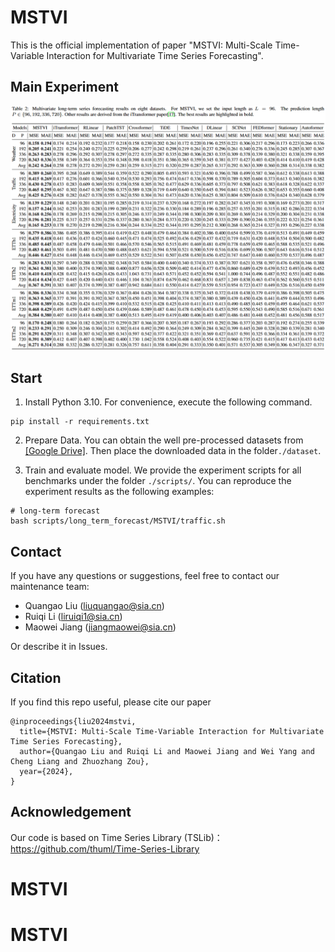 # MSTVI

This is the official implementation of paper "MSTVI: Multi-Scale Time-Variable Interaction for Multivariate Time Series Forecasting".

## Main Experiment
![image](image/image.png)

## Start
1. Install Python 3.10. For convenience, execute the following command.

```
pip install -r requirements.txt
```

2. Prepare Data. You can obtain the well pre-processed datasets from [[Google Drive]](https://drive.google.com/drive/folders/13Cg1KYOlzM5C7K8gK8NfC-F3EYxkM3D2?usp=sharing). Then place the downloaded data in the folder`./dataset`.

3. Train and evaluate model. We provide the experiment scripts for all benchmarks under the folder `./scripts/`. You can reproduce the experiment results as the following examples:

```
# long-term forecast
bash scripts/long_term_forecast/MSTVI/traffic.sh
```

## Contact
If you have any questions or suggestions, feel free to contact our maintenance team:
- Quangao Liu (liuquangao@sia.cn)
- Ruiqi Li (liruiqi1@sia.cn)
- Maowei Jiang (jiangmaowei@sia.cn)

Or describe it in Issues.


## Citation

If you find this repo useful, please cite our paper
```
@inproceedings{liu2024mstvi,
  title={MSTVI: Multi-Scale Time-Variable Interaction for Multivariate Time Series Forecasting},
  author={Quangao Liu and Ruiqi Li and Maowei Jiang and Wei Yang and Cheng Liang and Zhuozhang Zou},
  year={2024},
}
```
## Acknowledgement

Our code is based on Time Series Library (TSLib)：https://github.com/thuml/Time-Series-Library

# MSTVI
# MSTVI
